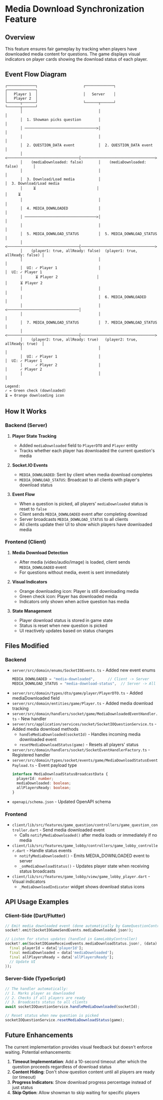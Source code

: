 # Media Download Synchronization Feature

## Overview
This feature ensures fair gameplay by tracking when players have downloaded media content for questions. The game displays visual indicators on player cards showing the download status of each player.

## Event Flow Diagram

```
┌─────────────┐                     ┌─────────────┐                     ┌─────────────┐
│   Player 1  │                     │   Server    │                     │   Player 2  │
└──────┬──────┘                     └──────┬──────┘                     └──────┬──────┘
       │                                   │                                   │
       │  1. Showman picks question        │                                   │
       │ ─────────────────────────────────>│                                   │
       │                                   │                                   │
       │  2. QUESTION_DATA event           │  2. QUESTION_DATA event           │
       │ <─────────────────────────────────┤──────────────────────────────────>│
       │    (mediaDownloaded: false)       │    (mediaDownloaded: false)       │
       │                                   │                                   │
       │  3. Download/Load media           │                                   │  3. Download/Load media
       │     ⏳                            │                                   │     ⏳
       │                                   │                                   │
       │  4. MEDIA_DOWNLOADED              │                                   │
       │ ─────────────────────────────────>│                                   │
       │                                   │                                   │
       │  5. MEDIA_DOWNLOAD_STATUS         │  5. MEDIA_DOWNLOAD_STATUS         │
       │ <─────────────────────────────────┤──────────────────────────────────>│
       │    (player1: true, allReady: false)  (player1: true, allReady: false) │
       │                                   │                                   │
       │  UI: ✓ Player 1                   │                                   │  UI: ✓ Player 1
       │      ⏳ Player 2                  │                                   │      ⏳ Player 2
       │                                   │                                   │
       │                                   │  6. MEDIA_DOWNLOADED              │
       │                                   │ <─────────────────────────────────│
       │                                   │                                   │
       │  7. MEDIA_DOWNLOAD_STATUS         │  7. MEDIA_DOWNLOAD_STATUS         │
       │ <─────────────────────────────────┤──────────────────────────────────>│
       │    (player2: true, allReady: true)   (player2: true, allReady: true)  │
       │                                   │                                   │
       │  UI: ✓ Player 1                   │                                   │  UI: ✓ Player 1
       │      ✓ Player 2                   │                                   │      ✓ Player 2
       │                                   │                                   │

Legend:
✓ = Green check (downloaded)
⏳ = Orange downloading icon
```

## How It Works

### Backend (Server)

1. **Player State Tracking**
   - Added `mediaDownloaded` field to `PlayerDTO` and `Player` entity
   - Tracks whether each player has downloaded the current question's media

2. **Socket.IO Events**
   - `MEDIA_DOWNLOADED`: Sent by client when media download completes
   - `MEDIA_DOWNLOAD_STATUS`: Broadcast to all clients with player's download status

3. **Event Flow**
   - When a question is picked, all players' `mediaDownloaded` status is reset to `false`
   - Client sends `MEDIA_DOWNLOADED` event after completing download
   - Server broadcasts `MEDIA_DOWNLOAD_STATUS` to all clients
   - All clients update their UI to show which players have downloaded media

### Frontend (Client)

1. **Media Download Detection**
   - After media (video/audio/image) is loaded, client sends `MEDIA_DOWNLOADED` event
   - For questions without media, event is sent immediately

2. **Visual Indicators**
   - Orange downloading icon: Player is still downloading media
   - Green check icon: Player has downloaded media
   - Indicators only shown when active question has media

3. **State Management**
   - Player download status is stored in game state
   - Status is reset when new question is picked
   - UI reactively updates based on status changes

## Files Modified

### Backend
- `server/src/domain/enums/SocketIOEvents.ts` - Added new event enums
  ```typescript
  MEDIA_DOWNLOADED = "media-downloaded",      // Client -> Server
  MEDIA_DOWNLOAD_STATUS = "media-download-status",  // Server -> All Clients
  ```
- `server/src/domain/types/dto/game/player/PlayerDTO.ts` - Added mediaDownloaded field
- `server/src/domain/entities/game/Player.ts` - Added media download tracking
- `server/src/domain/handlers/socket/game/MediaDownloadedEventHandler.ts` - New handler
- `server/src/application/services/socket/SocketIOQuestionService.ts` - Added media download methods
  - `handleMediaDownloaded(socketId)` - Handles incoming media downloaded event
  - `resetMediaDownloadStatus(game)` - Resets all players' status
- `server/src/domain/handlers/socket/SocketEventHandlerFactory.ts` - Registered handler
- `server/src/domain/types/socket/events/game/MediaDownloadStatusEventPayload.ts` - Event payload type
  ```typescript
  interface MediaDownloadStatusBroadcastData {
    playerId: number;
    mediaDownloaded: boolean;
    allPlayersReady: boolean;
  }
  ```
- `openapi/schema.json` - Updated OpenAPI schema

### Frontend
- `client/lib/src/features/game_question/controllers/game_question_controller.dart` - Send media downloaded event
  - Calls `notifyMediaDownloaded()` after media loads or immediately if no media
- `client/lib/src/features/game_lobby/controllers/game_lobby_controller.dart` - Handle status events
  - `notifyMediaDownloaded()` - Emits MEDIA_DOWNLOADED event to server
  - `_onMediaDownloadStatus()` - Updates player state when receiving status broadcasts
- `client/lib/src/features/game_lobby/view/game_lobby_player.dart` - Visual indicators
  - `_MediaDownloadIndicator` widget shows download status icons

## API Usage Examples

### Client-Side (Dart/Flutter)
```dart
// Emit media downloaded event (done automatically by GameQuestionController)
socket?.emit(SocketIOGameSendEvents.mediaDownloaded.json!);

// Listen for status updates (handled in GameLobbyController)
socket?.on(SocketIOGameReceiveEvents.mediaDownloadStatus.json!, (data) {
  final playerId = data['playerId'];
  final mediaDownloaded = data['mediaDownloaded'];
  final allPlayersReady = data['allPlayersReady'];
  // Update UI
});
```

### Server-Side (TypeScript)
```typescript
// The handler automatically:
// 1. Marks player as downloaded
// 2. Checks if all players are ready
// 3. Broadcasts status to all clients
await socketIOQuestionService.handleMediaDownloaded(socketId);

// Reset status when new question is picked
socketIOQuestionService.resetMediaDownloadStatus(game);
```

## Future Enhancements

The current implementation provides visual feedback but doesn't enforce waiting. Potential enhancements:

1. **Timeout Implementation**: Add a 10-second timeout after which the question proceeds regardless of download status
2. **Content Hiding**: Don't show question content until all players are ready (or timeout)
3. **Progress Indicators**: Show download progress percentage instead of just status
4. **Skip Option**: Allow showman to skip waiting for specific players
